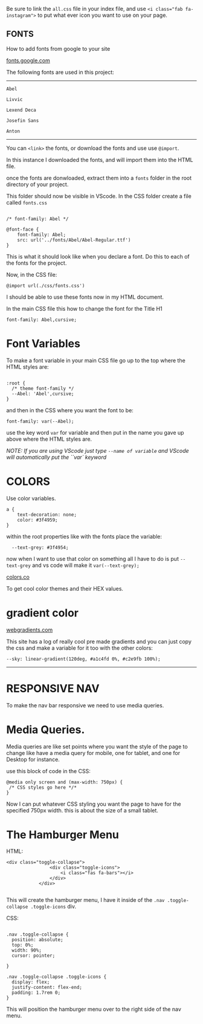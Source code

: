 <!-- continuing the font awesome from file on desktop -->

Be sure to link the `all.css` file in your index file, and 
use `<i class="fab fa-instagram">` to put what ever icon you want to use on your page.

## FONTS


How to add fonts from google to your site

[fonts.google.com](http://fonts.google.com)

The following fonts are used in this project:

---
`Abel`

`Livvic`

`Lexend Deca`

`Josefin Sans`

`Anton`

---


You can `<link>` the fonts, or download the fonts and use use `@import`.


In this instance I downloaded the fonts, and will import them into the HTML file.

once the fonts are donwloaded, extract them into a `fonts` folder in the root directory of your project.

This folder should now be visible in VScode.
In the CSS folder create a file called `fonts.css`

```

/* font-family: Abel */

@font-face {
    font-family: Abel;
    src: url('../fonts/Abel/Abel-Regular.ttf')
}

```  
This is what it should look like when you declare a font. Do this to each of the fonts for the project.
 
Now, in the CSS file:

`@import url(./css/fonts.css')`
 
I should be able to use these fonts now in my HTML document.
 
In the main CSS file this how to change the font for the Title H1
 
`font-family: Abel,cursive;`

# Font Variables 
 
 To make a font variable in your main CSS file go up to the top where the HTML styles are:  

```

:root {
  /* theme font-family */
  --Abel: 'Abel',cursive;
}

```

and then in the CSS where you want the font to be:

`font-family: var(--Abel);` 

use the key word `var` for variable and then put in the name you gave up above where the HTML styles are.

*NOTE: If you are using VScode just type `--name of variable` and VScode will automatically put the ``var` keyword* 


# COLORS

Use color variables.

```
a {
	text-decoration: none;
	color: #3f4959;
}
```

within the root properties like with the fonts place the variable:

`  --text-grey: #3f4954;`

now when I want to use that color on something all I have to do is put `--text-grey` and vs code will make it `var(--text-grey);`

[colors.co](http://colors.co)

To get cool color themes and their HEX values.

# gradient color

[webgradients.com](http:/webgradients.com)
  
This site has a log of really cool pre made gradients and you can just copy the css and make a variable for it too with the other colors:

`--sky: linear-gradient(120deg, #a1c4fd 0%, #c2e9fb 100%);`

---

<!-- added nav hover effect on links and social -->

# RESPONSIVE NAV

To make the nav bar responsive we need to use media queries.

# Media Queries.

Media queries are like set points where you want the style of the page to change like have a media query for mobile, one for tablet, and one for Desktop for instance.

use this block of code in the CSS:

```
@media only screen and (max-width: 750px) {
 /* CSS styles go here */* 
}
```

Now I can put whatever CSS styling you want the page to have for the specified 750px width. this is about the size of a small tablet.

# The Hamburger Menu

HTML:  

```
<div class="toggle-collapse">
                <div class="toggle-icons">
                    <i class="fas fa-bars"></i>
                </div>
            </div>
            
```
            

This will create the hamburger menu, I have it inside of the `.nav .toggle-collapse .toggle-icons` div.

CSS:

```

.nav .toggle-collapse {
  position: absolute;
  top: 0%;
  width: 90%;
  cursor: pointer;

}

.nav .toggle-collapse .toggle-icons {
  display: flex;
  justify-content: flex-end;
  padding: 1.7rem 0;
}

```

This will position the hamburger menu over to the right side of the nav menu.





